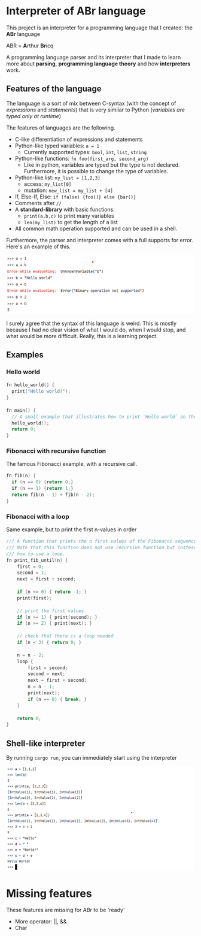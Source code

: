 # Interpreter of ABr language

This project is an interpreter for a programming language that I created: the **ABr** language

ABR = **A**rthur **Br**icq

A programming language parser and its interpreter that I made to learn more about **parsing**, **programming language theory** and how **interpreters** work. 

## Features of the language

The language is a sort of mix between C-syntax (with the concept of *expressions* and *statements*) that is very similar to Python (*variables are typed only at runtime*)

The features of languages are the following.

- C-like differentiation of expressions and statements
- Python-like typed variables: `a = 1`
  - Currently supported types: `bool`, `int`, `list`, `string`
- Python-like functions: `fn foo(first_arg, second_arg)`
  - Like in python, variables are typed but the type is not declared. Furthermore, it is possible to change the type of variables.
- Python-like list: `my_list = [1,2,3]`
  - access: `my_list[0]`
  - mutation: `new_list = my_list + [4]`
- If, Else-If, Else: `if (false) {foo()} else {bar()}`
- Comments after `//`
- A **standard-library** with basic functions:
  - `print(a,b,c)` to print many variables
  - `len(my_list)` to get the length of a list
- All common math operation supported and can be used in a shell.

Furthermore, the parser and interpreter comes with a full supports for error. Here's an example of this.

![](errors.png)

I surely agree that the syntax of this language is weird. This is mostly because I had no clear vision of what I would do, when I would stop, and what would be more difficult. Really, this is a learning project.

## Examples

### Hello world

```c
fn hello_world() {
  print("Hello world!");
}

fn main() {
  // A small example that illustrates how to print `Hello world` on the screen
  hello_world();
  return 0;
}
```

### Fibonacci with recursive function

The famous Fibonacci example,  with a recursive call.

```c
fn fib(n) {
  if (n == 0) {return 0;}
  if (n == 1) {return 1;}
  return fib(n - 1) + fib(n - 2);
}
```

### Fibonacci with a loop

Same example, but to print the first n-values in order

```c
/// A function that prints the n first values of the Fibonacci sequence.
/// Note that this function does not use recursive function but instead illustrates
/// how to use a loop.
fn print_fib_until(n) {
    first = 0;
    second = 1;
    next = first + second;
    
    if (n <= 0) { return -1; }
    print(first); 
    
    // print the first values
    if (n >= 1) { print(second); }
    if (n >= 2) { print(next); }
    
    // check that there is a loop needed
    if (n < 3) { return 0; }
    
    n = n - 2;
    loop {
        first = second;
        second = next;
        next = first + second;
        n = n - 1;
        print(next);
        if (n == 0) { break; }
    }
    
    return 0;
}
```

## Shell-like interpreter

By running `cargo run`, you can immediately start using the interpreter

![](shell.png)

# Missing features

These features are missing for ABr to be 'ready'

- More operator: ||, &&
- Char

